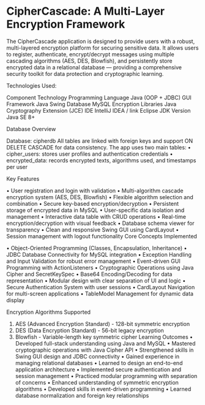 # CipherCascade: A Multi-Layer Encryption Framework
The CipherCascade application is designed to provide users with a robust, multi-layered encryption platform for securing sensitive data. It allows users to register, authenticate, encrypt/decrypt messages using multiple cascading algorithms (AES, DES, Blowfish), and persistently store encrypted data in a relational database — providing a comprehensive security toolkit for data protection and cryptographic learning.

Technologies Used:

Component      	Technology
Programming Language	Java (OOP + JDBC)
GUI Framework	Java Swing
Database	MySQL
Encryption Libraries	Java Cryptography Extension (JCE)
IDE	IntelliJ IDEA / link Eclipse
JDK Version	Java SE 8+
 
Database Overview

Database: cipherdb
All tables are linked with foreign keys and support ON DELETE CASCADE for data consistency.
The app uses two main tables:
•	cipher_users: stores user profiles and authentication credentials 
•	encrypted_data: records encrypted texts, algorithms used, and timestamps per user




Key Features

•	User registration and login with validation 
•	Multi-algorithm cascade encryption system (AES, DES, Blowfish) 
•	Flexible algorithm selection and combination 
•	Secure key-based encryption/decryption 
•	Persistent storage of encrypted data in MySQL 
•	User-specific data isolation and management 
•	Interactive data table with CRUD operations 
•	Real-time encryption/decryption with visual feedback 
•	Database schema viewer for transparency 
•	Clean and responsive Swing GUI using CardLayout 
•	Session management with logout functionality
Core Concepts Implemented

•	Object-Oriented Programming (Classes, Encapsulation, Inheritance)
•	JDBC Database Connectivity for MySQL integration 
•	Exception Handling and Input Validation for robust error management 
•	Event-driven GUI Programming with ActionListeners 
•	Cryptographic Operations using Java Cipher and SecretKeySpec 
•	Base64 Encoding/Decoding for data representation 
•	Modular design with clear separation of UI and logic 
•	Secure Authentication System with user sessions 
•	CardLayout Navigation for multi-screen applications 
•	TableModel Management for dynamic data display

Encryption Algorithms Supported

1.	AES (Advanced Encryption Standard) - 128-bit symmetric encryption 
2.	DES (Data Encryption Standard) - 56-bit legacy encryption 
3.	Blowfish - Variable-length key symmetric cipher
Learning Outcomes
•	Developed full-stack understanding using Java and MySQL 
•	Mastered cryptographic operations with Java Cipher API 
•	Strengthened skills in Swing GUI design and JDBC connectivity 
•	Gained experience in managing relational databases 
•	Learned to design an end-to-end application architecture 
•	Implemented secure authentication and session management 
•	Practiced modular programming with separation of concerns 
•	Enhanced understanding of symmetric encryption algorithms 
•	Developed skills in event-driven programming 
•	Learned database normalization and foreign key relationships
